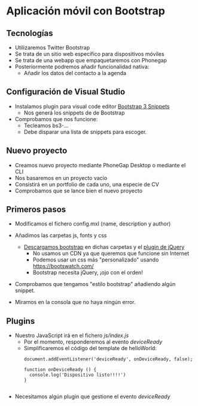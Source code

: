 # Aplicación móvil con Bootstrap


## Tecnologías
- Utilizaremos Twitter Bootstrap
- Se trata de un sitio web específico para dispositivos móviles
- Se trata de una webapp que empaquetaremos con Phonegap
- Posteriormente podremos añadir funcionalidad nativa:
  - Añadir los datos del contacto a la agenda

## Configuración de Visual Studio

- Instalamos plugin para visual code editor [Bootstrap 3 Snippets](httpts://marketplace.visualstudio.ocom/items?itemName=wcwhitehead.bootstrap-3-snippets)
  - Nos generá los snippets de de Bootstrap
- Comprobamos que nos funcione:
  - Tecleamos bs3-...
  - Debe disparar una lista de snippets para escoger.


## Nuevo proyecto
- Creamos nuevo proyecto mediante PhoneGap Desktop o mediante el CLI
- Nos basaremos en un proyecto vacío
- Consistirá en un portfolio de cada uno, una especie de CV
- Comprobamos que se lance bien el nuevo proyecto


## Primeros pasos
- Modificamos el fichero config.mxl (name, description y author)
- Añadimos las carpetas js, fonts y css
  - [Descargamos bootstrap](http://getbootstrap.com/docs/3.3/getting-started/#download) en dichas carpetas y el [plugin de jQuery](https://jquery.com/download/)
    - No usamos un CDN ya que queremos que funcione sin Internet
    - Podemos usar un css más "personalizado" usando https://bootswatch.com/
    - Bootstrap necesita jQuery, ¡ojo con el orden!
 
- Comprobamos que tengamos "estilo bootstrap" añadiendo algún snippet.
- Miramos en la consola que no haya ningún error.


## Plugins
- Nuestro JavaScript irá en el fichero *js/index.js*
   - Por el momento, responderemos al evento *deviceReady* 
   - Simplificaremos el código del template de helloWorld:
     ```
     document.addEventListener('deviceReady', onDeviceReady, false);
     
     function onDeviceReady () {
       console.log('Dispositivo listo!!!!')
     }
    ```
- Necesitamos algún plugin que gestione el evento *deviceReady*
